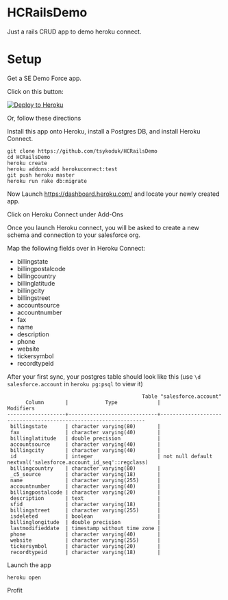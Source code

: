 HCRailsDemo
===========

Just a rails CRUD app to demo heroku connect.

Setup
=====

Get a SE Demo Force app.

Click on this button:

[![Deploy to Heroku](https://www.herokucdn.com/deploy/button.png)](https://heroku.com/deploy)

Or, follow these directions

Install this app onto Heroku, install a Postgres DB, and install Heroku Connect.


```
git clone https://github.com/tsykoduk/HCRailsDemo
cd HCRailsDemo
heroku create 
heroku addons:add herokuconnect:test
git push heroku master
heroku run rake db:migrate
```

Now Launch https://dashboard.heroku.com/ and locate your newly created app.
 
Click on Heroku Connect under Add-Ons

Once you launch Heroku connect, you will be asked to create a new schema and connection to your salesforce org.

Map the following fields over in Heroku Connect:

 * billingstate 
 * billingpostalcode
 * billingcountry
 * billinglatitude
 * billingcity       
 * billingstreet    
 * accountsource
 * accountnumber  
 * fax          
 * name              
 * description      
 * phone  
 * website
 * tickersymbol
 * recordtypeid 

After your first sync, your postgres table should look like this (use `\d salesforce.account` in `heroku pg:psql` to view it)

                                                Table "salesforce.account"
          Column       |            Type             |                            Modifiers                            
    -------------------+-----------------------------+-----------------------------------------------------------------
     billingstate      | character varying(80)       | 
     fax               | character varying(40)       | 
     billinglatitude   | double precision            | 
     accountsource     | character varying(40)       | 
     billingcity       | character varying(40)       | 
     id                | integer                     | not null default nextval('salesforce.account_id_seq'::regclass)
     billingcountry    | character varying(80)       | 
     _c5_source        | character varying(18)       | 
     name              | character varying(255)      | 
     accountnumber     | character varying(40)       | 
     billingpostalcode | character varying(20)       | 
     description       | text                        | 
     sfid              | character varying(18)       | 
     billingstreet     | character varying(255)      | 
     isdeleted         | boolean                     | 
     billinglongitude  | double precision            | 
     lastmodifieddate  | timestamp without time zone | 
     phone             | character varying(40)       | 
     website           | character varying(255)      | 
     tickersymbol      | character varying(20)       | 
     recordtypeid      | character varying(18)       | 

Launch the app
```
heroku open
```
Profit

